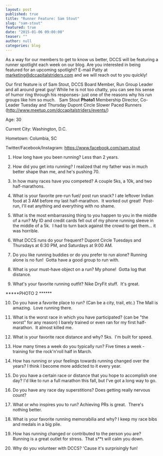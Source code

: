 ```yaml
---
layout: post
published: true
title: "Runner Feature: Sam Stout"
slug: "sam-stout"
featured: true
date: "2015-01-06 09:00:00"
teaser: ""
author: null
categories: blog
---
```


As a way for our members to get to know us better, DCCS will be featuring a runner spotlight each week on our blog. Are you interested in being featured for an upcoming spotlight? E-mail Patty at marketing@dccapitalstriders.com and we will reach out to you quickly!

Our first feature is of Sam Stout, DCCS Board Member, Run Group Leader and all around great guy! While he is not too chatty, you can see his sense of humor ring through his responses- just one of the reasons why his run groups like him so much.  
Sam Stout  ****Photo1****
Membership Director, Co-Leader Tuesday and Thursday Dupont Circle Slower Paced Runners (http://www.meetup.com/dccapitalstriders/events/)

Age: 30

Current City: Washington, D.C. 

Hometown: Columbia, SC

Twitter/Facebook/Instagram: https://www.facebook.com/sam.stout

1. How long have you been running?
Less than 2 years.

2. How did you get into running?
I realized that my father was in much better shape than me, and he's pushing 70.

3. In how many races have you competed?
A couple 5ks, a 10k, and two half-marathons.

4. What is your favorite pre-run fuel/ post run snack?
I ate leftover Indian food at 3 AM before my last half-marathon.  It worked out great!  Post-run, I'll eat anything and everything with no shame.

5. What is the most embarrassing thing to you happen to you in the middle of a run?
My ID and credit cards fell out of my phone running sleeve in the middle of a 5k.  I had to turn back against the crowd to get them... it was horrible.

6. What DCCS runs do your frequent?
Dupont Circle Tuesdays and Thursdays at 6:30 PM, and Saturdays at 9:00 AM.

7. Do you like running buddies or do you prefer to run alone?
Running alone is no fun!  Gotta have a good group to run with.

8. What is your must-have object on a run?
My phone!  Gotta log that distance.

9. What's your favorite running outfit?
Nike DryFit stuff.  It's great.  

*****PHOTO 2 ******


10. Do you have a favorite place to run? (Can be a city, trail, etc.)
The Mall is amazing.  Love running there.

11. What is the worst race in which you have participated? (can be "the worst" for any reason)
I barely trained or even ran for my first half-marathon.  It almost killed me.  

12. What is your favorite race distance and why?
5ks.  I'm built for speed.

13. How many times a week do you typically run?
Five times a week -training for the rock'n'roll half in March.

14. How has running or your feelings towards running changed over the years?
I think I become more addicted to it every year.  

15. Do you have a certain race or distance that you hope to accomplish one day?
I'd like to run a full marathon this fall, but I've got a long way to go. 

16. Do you have any race day superstitions? Does getting really nervous count?  

17. What or who inspires you to run?
Achieving PRs is great.  There's nothing better.

18. What is your favorite running memorabilia and why?
I keep my race bibs and medals in a big pile.  

19. How has running changed or contributed to the person you are?
Running is a great outlet for stress.  That s**t will calm you down.

20. Why do you volunteer with DCCS?
'Cause it's surprisingly fun!